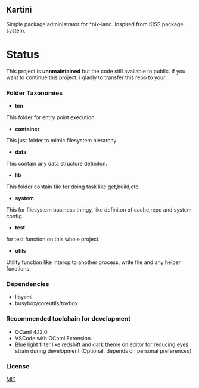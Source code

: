## Kartini

Simple package administrator for *nix-land. Inspired from KISS package system.

# Status

This project is **unnmaintained** but the code still available to public. 
If you want to continue this project, i gladly to transfer this repo to your.

### Folder Taxonomies

- **bin**
  
This folder for entry point execution.

- **container**

This just folder to mimic filesystem hierarchy.

- **data**
  
This contain any data structure definiton.

- **lib**
  
This folder contain file for doing task like get,build,etc.

- **system**
  
This for filesystem business thingy, like definiton of cache,repo and system config.

- **test**
  
for test function on this whole project.

- **utils**
  
Utility function like interop to another process, write file and any helper functions.

### Dependencies

- libyaml
- busybox/coreutils/toybox

### Recommended toolchain for development

- OCaml 4.12.0
- VSCode with OCaml Extension.
- Blue light filter like redshift and dark theme on editor for reducing eyes strain during development (Optional, depends on personal preferences).

### License

[MIT](./LICENSE)
